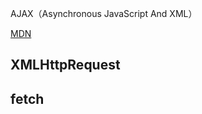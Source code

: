 AJAX（Asynchronous JavaScript And XML）

[MDN](https://developer.mozilla.org/zh-CN/docs/Glossary/AJAX)


## XMLHttpRequest




## fetch